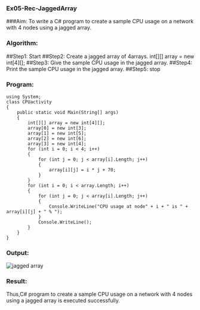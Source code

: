 ### Ex05-Rec-JaggedArray
###Aim:
To write a C# program to create a sample CPU usage on a network with 4 nodes using a jagged array.
### Algorithm:
##Step1:
Start
##Step2:
Create a jagged array of 4arrays.
int[][] array = new int[4][];
##Step3:
Give the sample CPU usage in the jagged array.
##Step4:
Print the sample CPU usage in the jagged array.
##Step5:
stop


### Program:
~~~
using System;
class CPUactivity
{
    public static void Main(String[] args)
    {
        int[][] array = new int[4][];
        array[0] = new int[3];
        array[1] = new int[5];
        array[2] = new int[6];
        array[3] = new int[4];
        for (int i = 0; i < 4; i++)
        {
            for (int j = 0; j < array[i].Length; j++)
            {
                array[i][j] = i * j + 70;
            }
        }
        for (int i = 0; i < array.Length; i++)
        {
            for (int j = 0; j < array[i].Length; j++)
            {
                Console.WriteLine("CPU usage at node" + i + " is " + array[i][j] + " % ");
            }
            Console.WriteLine();
        }
    }
}
~~~


### Output:
![jagged array](https://user-images.githubusercontent.com/94187572/192129618-0ae2a17c-b5a4-4d5b-8f65-72fd77d1baac.png)
### Result:
Thus,C# program to create a sample CPU usage on a network with 4 nodes using a jagged array is executed successfully.

